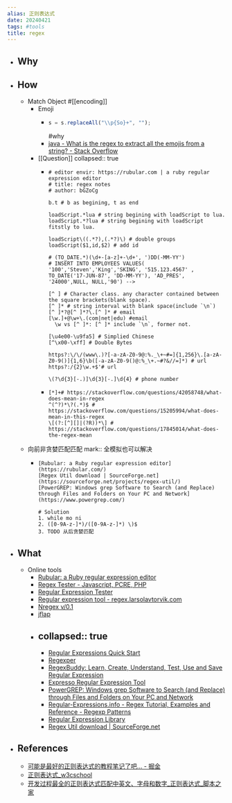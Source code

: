 ```yaml
---
alias: 正则表达式
date: 20240421
tags: #tools
title: regex
---
```


- ## Why
- ## How
  - Match Object #[[encoding]]
    - Emoji
      - ```javascript
        s = s.replaceAll("\\p{So}+", "");
        ```
        #why
      - [java - What is the regex to extract all the emojis from a string? - Stack Overflow](https://stackoverflow.com/questions/24840667/what-is-the-regex-to-extract-all-the-emojis-from-a-string)
    - [[Question]]
      collapsed:: true
      - ```
        # editor envir: https://rubular.com | a ruby regular expression editor
        # title: regex notes
        # author: bGZoCg
        
        b.t # b as begining, t as end
        
        loadScript.*lua # string begining with loadScript to lua.
        loadScript.*?lua # string begining with loadScript fitstly to lua.
        
        loadScript\((.*?),(.*?)\) # double groups
        loadScript($1,id,$2) # add id
        
        # (TO_DATE.*)(\d+-[a-z]+-\d+', ')DD(-MM-YY')
        # INSERT INTO EMPLOYEES VALUES( '100','Steven','King','SKING', '515.123.4567' , TO_DATE('17-JUN-87', 'DD-MM-YY'), 'AD_PRES', '24000',NULL, NULL,'90') -->
        
        [^ ] # Character class. any character contained between the square brackets(blank space).
        [^ ]* # string interval with blank space(include `\n`)
        [^ ]*?@[^ ]*?\.[^ ]* # email
        [\w.]+@\w+\.(com|net|edu) #email
          \w vs [^ ]*: [^ ]* include `\n`, former not.
        
        [\u4e00-\u9fa5] # Simplied Chinese
        [^\x00-\xff] # Double Bytes
        
        https?:\/\/(www\.)?[-a-zA-Z0-9@:%._\+~#=]{1,256}\.[a-zA-Z0-9()]{1,6}\b([-a-zA-Z0-9()@:%_\+.~#?&//=]*) # url
        https?:/{2}\w.+$'# url
        
        \(?\d{3}[-.)]\d{3}[-.]\d{4} # phone number
        
        ```
      - ```
        [*]+# https://stackoverflow.com/questions/42058748/what-does-mean-in-regex
        ^(^?)*\?(.*)$ # https://stackoverflow.com/questions/15205994/what-does-mean-in-this-regex 
        \[(?:[^][]|(?R))*\] # https://stackoverflow.com/questions/17845014/what-does-the-regex-mean
        ```
  - 向前非贪婪匹配匹配
    mark:: 全模拟也可以解决
    - ```
      [Rubular: a Ruby regular expression editor](https://rubular.com/)
      [Regex Util download | SourceForge.net](https://sourceforge.net/projects/regex-util/)
      [PowerGREP: Windows grep Software to Search (and Replace) through Files and Folders on Your PC and Network](https://www.powergrep.com/)
      
      # Solution
      1. while mo ni
      2. ([0-9A-z-]*)/([0-9A-z-]*) \)$
      3. TODO 从后贪婪匹配
      ```
- ## What
  - Online tools
    - [Rubular: a Ruby regular expression editor](https://rubular.com/)
    - [Regex Tester - Javascript, PCRE, PHP](https://www.regexpal.com/)
    - [Regular Expression Tester](http://myregexp.com/)
    - [Regular expression tool - regex.larsolavtorvik.com](http://regex.larsolavtorvik.com/)
    - [Nregex v/0.1](http://nregex.com/)
    - [jflap](https://www2.cs.duke.edu/csed/jflap/)
    - collapsed:: true
      ---
      - [Regular Expressions Quick Start](https://www.regular-expressions.info/quickstart.html)
      - [Regexper](https://regexper.com/)
      - [RegexBuddy: Learn, Create, Understand, Test, Use and Save Regular Expression](https://www.regexbuddy.com/)
      - [Expresso Regular Expression Tool](https://ultrapico.com/Expresso.htm)
      - [PowerGREP: Windows grep Software to Search (and Replace) through Files and Folders on Your PC and Network](https://www.powergrep.com/)
      - [Regular-Expressions.info - Regex Tutorial, Examples and Reference - Regexp Patterns](https://www.regular-expressions.info/)
      - [Regular Expression Library](https://www.regexlib.com)
      - [Regex Util download | SourceForge.net](https://sourceforge.net/projects/regex-util/)
- ## References
  - [可能是最好的正则表达式的教程笔记了吧... - 掘金](https://juejin.cn/post/6844903648309297166)
  - [正则表达式_w3cschool](https://www.w3cschool.cn/regexp/)
  - [开发过程最全的正则表达式匹配中英文、字母和数字_正则表达式_脚本之家](https://www.jb51.net/article/161544.htm)